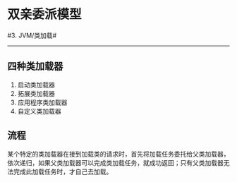 # 双亲委派模型
#3. JVM/类加载#
- - - -
## 四种类加载器
1. 启动类加载器
2. 拓展类加载器
3. 应用程序类加载器
4. 自定义类加载器

## 流程
某个特定的类加载器在接到加载类的请求时，首先将加载任务委托给父类加载器，依次递归，如果父类加载器可以完成类加载任务，就成功返回；只有父类加载器无法完成此加载任务时，才自己去加载。


